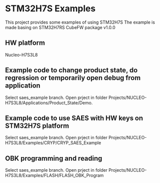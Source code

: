 # STM32H7S Examples
This project provides some examples of using STM32H7S
The example is made basing on STM32H7RS CubeFW package v1.0.0

## HW platform
Nucleo-H7S3L8

## Example code to change product state, do regression or temporarily open debug from application 
Select saes_example branch.
Open prject in folder Projects/NUCLEO-H7S3L8/Applications/Product_State/Demo.

## Example code to use SAES with HW keys on STM32H7S platform
Select saes_example branch.
Open prject in folder Projects/NUCLEO-H7S3L8/Examples/CRYP/CRYP_SAES_Example

## OBK programming and reading
Select saes_example branch.
Open prject in folder Projects/NUCLEO-H7S3L8/Examples/FLASH/FLASH_OBK_Program
